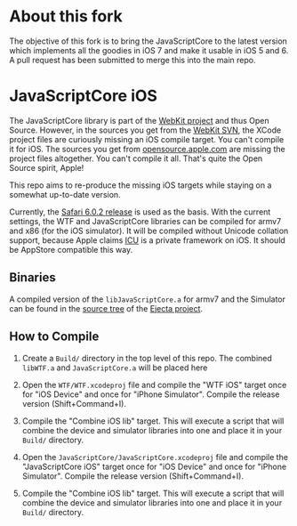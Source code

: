 # About this fork

The objective of this fork is to bring the JavaScriptCore to the latest version which implements all the goodies in iOS 7 and make it usable in iOS 5 and 6. A pull request has been submitted to merge this into the main repo.

# JavaScriptCore iOS

The JavaScriptCore library is part of the [WebKit project](http://www.webkit.org/) and thus Open Source. However, in the sources you get from the [WebKit SVN](https://svn.webkit.org/repository/webkit/trunk), the XCode project files are curiously missing an iOS compile target. You can't compile it for iOS. The sources you get from [opensource.apple.com](http://opensource.apple.com/release/ios-601/) are missing the project files altogether. You can't compile it all. That's quite the Open Source spirit, Apple!

This repo aims to re-produce the missing iOS targets while staying on a somewhat up-to-date version.

Currently, the [Safari 6.0.2 release](https://svn.webkit.org/repository/webkit/releases/Apple/Safari%206.0.2/) is used as the basis. With the current settings, the WTF and JavaScriptCore libraries can be compiled for armv7 and x86 (for the iOS simulator). It will be compiled without Unicode collation support, because Apple claims [ICU](http://site.icu-project.org/) is a private framework on iOS. It should be AppStore compatible this way.

## Binaries

A compiled version of the `libJavaScriptCore.a` for armv7 and the Simulator can be found in the [source tree](https://github.com/phoboslab/Ejecta/tree/master/Source/lib) of the [Ejecta project](https://github.com/phoboslab/Ejecta).

## How to Compile

1. Create a `Build/` directory in the top level of this repo. The combined `libWTF.a` and `JavaScriptCore.a` will be placed here

2. Open the `WTF/WTF.xcodeproj` file and compile the "WTF iOS" target once for "iOS Device" and once for "iPhone Simulator". Compile the release version (Shift+Command+I).
3. Compile the "Combine iOS lib" target. This will execute a script that will combine the device and simulator libraries into one and place it in your `Build/` directory.

4. Open the `JavaScriptCore/JavaScriptCore.xcodeproj` file and compile the "JavaScriptCore iOS" target once for "iOS Device" and once for "iPhone Simulator". Compile the release version (Shift+Command+I).
5. Compile the "Combine iOS lib" target. This will execute a script that will combine the device and simulator libraries into one and place it in your `Build/` directory.
